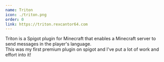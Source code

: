 ```yaml
---
name: Triton
icon: ./triton.png
order: 0
link: https://triton.rexcantor64.com
---
```


Triton is a Spigot plugin for Minecraft that enables a Minecraft server to send messages in the player's language.  
This was my first premium plugin on spigot and I've put a lot of work and effort into it!

